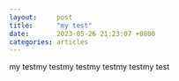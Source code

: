 ```yaml
---
layout:		post
title:		"my test"
date:		2023-05-26 21:23:07 +0800
categories:	articles
---
```

my testmy testmy testmy testmy testmy test